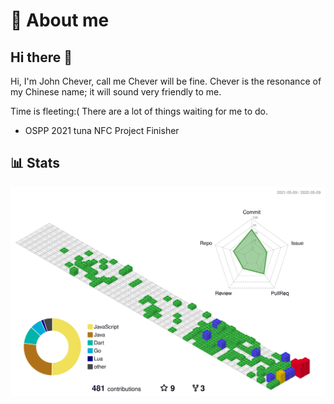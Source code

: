 # :rocket: About me

## Hi there 👋

Hi, I'm John Chever, call me Chever will be fine. Chever is the resonance of my Chinese name; it will sound very friendly to me.

Time is fleeting:( There are a lot of things waiting for me to do.

- OSPP 2021 tuna NFC Project Finisher

## 📊 Stats

![profile-3d-contrib](./profile-3d-contrib/profile-gitblock.svg)

<!--
**Chever-John/Chever-John** is a ✨ _special_ ✨ repository because its `README.md` (this file) appears on your GitHub profile.

Here are some ideas to get you started:

- 🔭 I’m currently working on ...
- 🌱 I’m currently learning ...
- 👯 I’m looking to collaborate on ...
- 🤔 I’m looking for help with ...
- 💬 Ask me about ...
- 📫 How to reach me: ...
- 😄 Pronouns: ...
- ⚡ Fun fact: ...
-->
